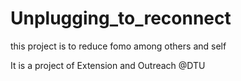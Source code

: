 # Unplugging_to_reconnect

this project is to reduce fomo among others and self 

It is a project of Extension and Outreach @DTU
